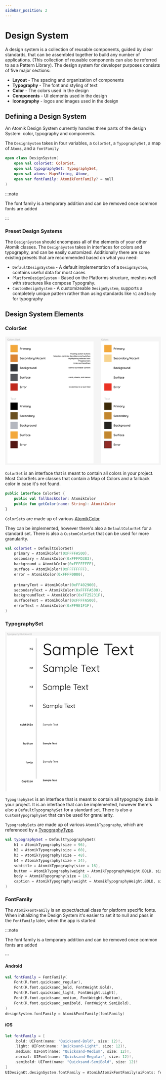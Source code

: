 ```yaml
---
sidebar_position: 2
---
```


# Design System

A design system is a collection of reusable components, guided by clear standards, that can be assembled together to build any number of applications.
(This collection of reusable components can also be referred to as a Pattern Library). The design system for developer purposes consists of five major sections:
* **Layout** - The spacing and organization of components
* **Typography** - The font and styling of text
* **Color** - The colors used in the design
* **Components** - UI elements used in the design
* **Iconography** - logos and images used in the design

## Defining a Design System

An Atomik Design System currently handles three parts of the design System: color, typography and components.

The `DesignSystem` takes in four variables, a `ColorSet`, a `TypographySet`, a map of `Atoms`, and a `fontFamily`

```kotlin
open class DesignSystem(
    open val colorSet: ColorSet,
    open val typographySet: TypographySet,
    open val atoms: Map<String, Atom>,
    open var fontFamily: AtomikFontFamily? = null
)
```
  
:::note

The font family is a temporary addition and can be removed once common fonts are added

:::

### Preset Design Systems

The `DesignSystem` should encompass all of the elements of your other Atomik classes. The `DesignSystem` takes in interfaces for colors and typography, and can be easily customized. Additionally there are some existing presets that are recommended based on what you need:
* `DefaultDesignSystem` - A default implementation of a `DesignSystem`, contains useful data for most cases
* `PlatformDesignSystem` - Based on the Platforms structure, meshes well with structures like compose Typograhy.
* `CustomDesignSystem`  - A customizeable `DesignSystem`, supports a completely unique pattern rather than using standards like `h1` and `body` for typography


## Design System Elements

### ColorSet

![Color Set](img/colorset.png)

`ColorSet` is an interface that is meant to contain all colors in your project. Most ColorSets are classes that contain a Map of Colors and a fallback color in case it's not found.

```kotlin
public interface ColorSet {
    public val fallbackColor: AtomikColor
    public fun getColor(name: String): AtomikColor
}
```

`ColorSets` are made up of various [AtomikColor](./colors.md)

They can be implemented, however there's also a `DefaultColorSet` for a standard set. There is also a `CustomColorSet` that can be used for more granularity.

```kotlin
val colorSet = DefaultColorSet(
    primary = AtomikColor(0xFFFFA500),
    secondary = AtomikColor(0xFFFFD383),
    background = AtomikColor(0xFFFFFFFF),
    surface = AtomikColor(0xFFFFFFFF),
    error = AtomikColor(0xFFFF0000),

    primaryText = AtomikColor(0xFF402900),
    secondaryText = AtomikColor(0xFFFFA500),
    backgroundText = AtomikColor(0xFF25231F),
    surfaceText = AtomikColor(0xFFFFA500),
    errorText = AtomikColor(0xFF9E1F1F),
)
```

### TypographySet

![Typography Set](img/typographyset.png)


`TypographySet` is an interface that is meant to contain all typography data in your project. It is an interface that can be implemented, however there's also a `DefaultTypographySet` for a standard set. There is also a `CustomTypographySet` that can be used for granularity.

`TypographySets` are made up of various `AtomikTypography`, which are referenced by a [TypographyType](./typography).

```kotlin
val typographySet = DefaultTypographySet(
    h1 = AtomikTypography(size = 96),
    h2 = AtomikTypography(size = 60),
    h3 = AtomikTypography(size = 48),
    h4 = AtomikTypography(size = 34),
    subtitle = AtomikTypography(size = 16),
    button = AtomikTypography(weight = AtomikTypographyWeight.BOLD, size = 14),
    body = AtomikTypography(size = 16),
    caption = AtomikTypography(weight = AtomikTypographyWeight.BOLD, size = 14),
)
```

### FontFamily

The `AtomikFontFamily` is an expect/actual class for platform specific fonts. When initializing the Design System it's easier to set it to null and pass in the `FontFamily` later, when the app is started

:::note

The font family is a temporary addition and can be removed once common fonts are added

:::

#### Android

```kotlin
val fontFamily = FontFamily(
    Font(R.font.quicksand_regular),
    Font(R.font.quicksand_bold, FontWeight.Bold),
    Font(R.font.quicksand_light, FontWeight.Light),
    Font(R.font.quicksand_medium, FontWeight.Medium),
    Font(R.font.quicksand_semibold, FontWeight.SemiBold),
)
designSystem.fontFamily = AtomikFontFamily(fontFamily)
```

#### iOS

```swift
let fontFamily = [
    .bold: UIFont(name: "Quicksand-Bold", size: 12)!,
    .light: UIFont(name: "Quicksand-Light", size: 12)!,
    .medium: UIFont(name: "Quicksand-Medium", size: 12)!,
    .normal: UIFont(name: "Quicksand-Regular", size: 12)!,
    .semibold: UIFont(name: "Quicksand-SemiBold", size: 12)!
]
UIDesignKt.designSystem.fontFamily = AtomikAtomikFontFamily(uiFonts: fontFamily)
```